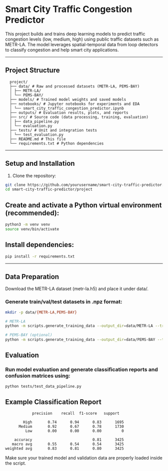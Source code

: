 # Smart City Traffic Congestion Predictor

This project builds and trains deep learning models to predict traffic congestion levels (low, medium, high) using public traffic datasets such as METR-LA. The model leverages spatial-temporal data from loop detectors to classify congestion and help smart city applications.

---

## Project Structure

```
  project/
  ├── data/ # Raw and processed datasets (METR-LA, PEMS-BAY)
  │ ├── METR-LA/
  │ └── PEMS-BAY/
  ├── models/ # Trained model weights and saved models
  ├── notebooks/ # Jupyter notebooks for experiments and EDA
  │ └── smart_city_traffic_congestion_predictor.ipynb
  ├── outputs/ # Evaluation results, plots, and reports
  ├── src/ # Source code (data processing, training, evaluation)
  │ ├── data_pipeline.py
  │ └── evaluation.py
  ├── tests/ # Unit and integration tests
  │ └── test_evaluation.py
  ├── README.md # This file
  └── requirements.txt # Python dependencies
```

---

## Setup and Installation

1. Clone the repository:

```bash
git clone https://github.com/yourusername/smart-city-traffic-predictor.git
cd smart-city-traffic-predictor/project
```

## Create and activate a Python virtual environment (recommended):

```bash
python3 -m venv venv
source venv/bin/activate
```

## Install dependencies:

```bash
pip install -r requirements.txt
```

---

## Data Preparation

Download the METR-LA dataset (metr-la.h5) and place it under data/.

### Generate train/val/test datasets in .npz format:

```bash
mkdir -p data/{METR-LA,PEMS-BAY}

# METR-LA
python -m scripts.generate_training_data --output_dir=data/METR-LA --traffic_df_filename=data/metr-la.h5

# PEMS-BAY (optional)
python -m scripts.generate_training_data --output_dir=data/PEMS-BAY --traffic_df_filename=data/pems-bay.h5
```

## Evaluation

### Run model evaluation and generate classification reports and confusion matrices using:

```bash
python tests/test_data_pipeline.py
```

## Example Classification Report

                precision    recall  f1-score   support

            High       0.74      0.94      0.83      1695
          Medium       0.92      0.67      0.78      1730
             Low       0.00      0.00      0.00         0

        accuracy                           0.81      3425
       macro avg       0.55      0.54      0.54      3425
    weighted avg       0.83      0.81      0.80      3425

Make sure your trained model and validation data are properly loaded inside the script.
